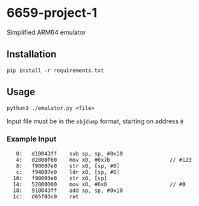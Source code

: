 # 6659-project-1
Simplified ARM64 emulator

## Installation
```
pip install -r requirements.txt
```

## Usage
```
python3 ./emulator.py <file>
```

Input file must be in the ```objdump``` format, starting on address ```0```

### Example Input

```
   0:	d10043ff 	sub	sp, sp, #0x10
   4:	d2800f60 	mov	x0, #0x7b                  	// #123
   8:	f90007e0 	str	x0, [sp, #8]
   c:	f94007e0 	ldr	x0, [sp, #8]
  10:	f90003e0 	str	x0, [sp]
  14:	52800000 	mov	x0, #0x0                   	// #0
  18:	910043ff 	add	sp, sp, #0x10
  1c:	d65f03c0 	ret
```

